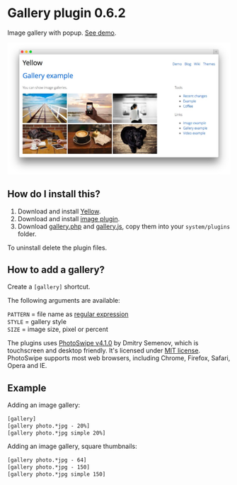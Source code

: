 Gallery plugin 0.6.2
====================
Image gallery with popup. [See demo](http://developers.datenstrom.se/plugins/gallery-plugin).

[![Screenshot](gallery-plugin.jpg?raw=true)](http://developers.datenstrom.se/plugins/gallery-plugin)

How do I install this?
----------------------
1. Download and install [Yellow](https://github.com/datenstrom/yellow/).  
2. Download and install [image plugin](https://github.com/datenstrom/yellow-plugins/tree/master/image).  
3. Download [gallery.php](gallery.php?raw=true) and [gallery.js](gallery.js?raw=true), copy them into your `system/plugins` folder.  

To uninstall delete the plugin files.

How to add a gallery?
---------------------
Create a `[gallery]` shortcut.

The following arguments are available:
  
`PATTERN` = file name as [regular expression](https://en.wikipedia.org/wiki/Regular_expression)  
`STYLE` = gallery style  
`SIZE` = image size, pixel or percent

The plugins uses [PhotoSwipe v4.1.0](http://photoswipe.com) by Dmitry Semenov, which is touchscreen and desktop friendly. It's licensed under [MIT license](http://opensource.org/licenses/MIT). PhotoSwipe supports most web browsers, including Chrome, Firefox, Safari, Opera and IE.

Example
-------
Adding an image gallery:

    [gallery]
    [gallery photo.*jpg - 20%]
    [gallery photo.*jpg simple 20%]

Adding an image gallery, square thumbnails:

    [gallery photo.*jpg - 64]
    [gallery photo.*jpg - 150]
    [gallery photo.*jpg simple 150]
